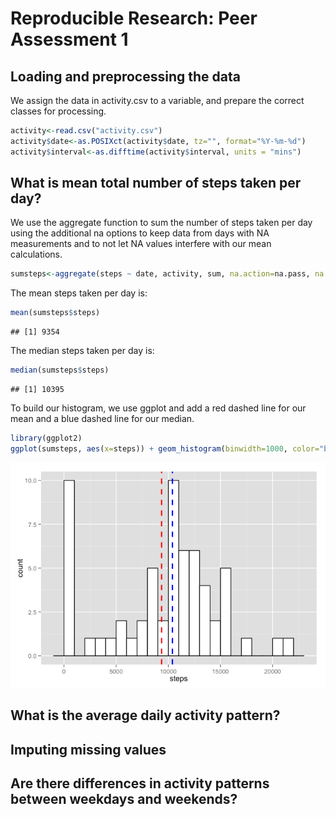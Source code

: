 # Reproducible Research: Peer Assessment 1


## Loading and preprocessing the data
We assign the data in activity.csv to a variable, and prepare the correct classes for processing.

```r
activity<-read.csv("activity.csv")
activity$date<-as.POSIXct(activity$date, tz="", format="%Y-%m-%d")
activity$interval<-as.difftime(activity$interval, units = "mins")
```

## What is mean total number of steps taken per day?
We use the aggregate function to sum the number of steps taken per day using the additional na 
options to keep data from days with NA measurements and to not let NA values interfere with our
mean calculations.

```r
sumsteps<-aggregate(steps ~ date, activity, sum, na.action=na.pass, na.rm=TRUE)
```

The mean steps taken per day is:

```r
mean(sumsteps$steps)
```

```
## [1] 9354
```
The median steps taken per day is:

```r
median(sumsteps$steps)
```

```
## [1] 10395
```
To build our histogram, we use ggplot and add a red dashed line for our mean and a blue dashed line for our median.


```r
library(ggplot2)
ggplot(sumsteps, aes(x=steps)) + geom_histogram(binwidth=1000, color="black", fill="white")+geom_vline(aes(xintercept=mean(steps, na.rm=TRUE)), color="red", linetype="dashed", size=1)+geom_vline(aes(xintercept=median(steps, na.rm=TRUE)), color="blue", linetype="dashed", size=1)
```

![plot of chunk unnamed-chunk-5](PA1_template_files/figure-html/unnamed-chunk-5.png) 

## What is the average daily activity pattern?



## Imputing missing values



## Are there differences in activity patterns between weekdays and weekends?
